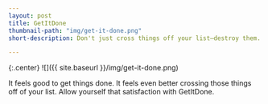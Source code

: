 ```yaml
---
layout: post
title: GetItDone
thumbnail-path: "img/get-it-done.png"
short-description: Don't just cross things off your list—destroy them.

---
```


{:.center}
![]({{ site.baseurl }}/img/get-it-done.png)

It feels good to get things done. It feels even better crossing those things off of your list. Allow yourself that satisfaction with GetItDone.